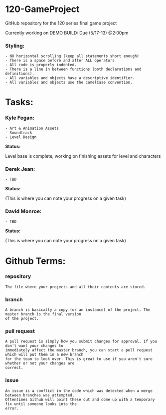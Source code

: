# 120-GameProject
GitHub repository for the 120 series final game project

Currently working on DEMO BUILD: Due (5/17-13) @2:00pm

### Styling:
~~~~~~~~~~~~~~~~~~~~~~~~~~~~~~~~~~~~~~~~~~~~
- NO horizontal scrolling (keep all statements short enough)
- There is a space before and after ALL operators
- All code is properly indented.
- There is a line in between functions (both declarations and definitions).
- All variables and objects have a descriptive identifier.
- All variables and objects use the camelCase convention.
~~~~~~~~~~~~~~~~~~~~~~~~~~~~~~~~~~~~~~~~~~~~

# Tasks:

### Kyle Fegan:
~~~~~~~~~~~~~~~~~~~~~~~~~~~~~~~~~~~~~~~~~~~~
- Art & Animation Assets
- Soundtrack
- Level Design
~~~~~~~~~~~~~~~~~~~~~~~~~~~~~~~~~~~~~~~~~~~~
**Status:**

Level base is complete, working on finishing assets for level and characters

### Derek Jean:
~~~~~~~~~~~~~~~~~~~~~~~~~~~~~~~~~~~~~~~~~~~~
- TBD
~~~~~~~~~~~~~~~~~~~~~~~~~~~~~~~~~~~~~~~~~~~~
**Status:**

(This is where you can note your progress on a given task)

### David Monroe:
~~~~~~~~~~~~~~~~~~~~~~~~~~~~~~~~~~~~~~~~~~~~
- TBD
~~~~~~~~~~~~~~~~~~~~~~~~~~~~~~~~~~~~~~~~~~~~
**Status:**

(This is where you can note your progress on a given task)

# Github Terms:

### repository
~~~~~~~~~~~~~~~~~~~~~~~~~~~~~~~~~~~~~~~~~~~~
The file where your projects and all their contents are stored.
~~~~~~~~~~~~~~~~~~~~~~~~~~~~~~~~~~~~~~~~~~~~

### branch
~~~~~~~~~~~~~~~~~~~~~~~~~~~~~~~~~~~~~~~~~~~~
A branch is basically a copy (or an instance) of the project. The master branch is the final version
of the project.
~~~~~~~~~~~~~~~~~~~~~~~~~~~~~~~~~~~~~~~~~~~~

### pull request
~~~~~~~~~~~~~~~~~~~~~~~~~~~~~~~~~~~~~~~~~~~~
A pull request is simply how you submit changes for approval. If you don't want your changes to
immediately affect the master branch, you can start a pull request which will put them in a new branch
for the team to look over. This is great to use if you aren't sure whether or not your changes are
correct.
~~~~~~~~~~~~~~~~~~~~~~~~~~~~~~~~~~~~~~~~~~~~

### issue
~~~~~~~~~~~~~~~~~~~~~~~~~~~~~~~~~~~~~~~~~~~~
An issue is a conflict in the code which was detected when a merge between branches was attempted.
Oftentimes Github will point these out and come up with a temporary fix until someone looks into the
error.
~~~~~~~~~~~~~~~~~~~~~~~~~~~~~~~~~~~~~~~~~~~~
